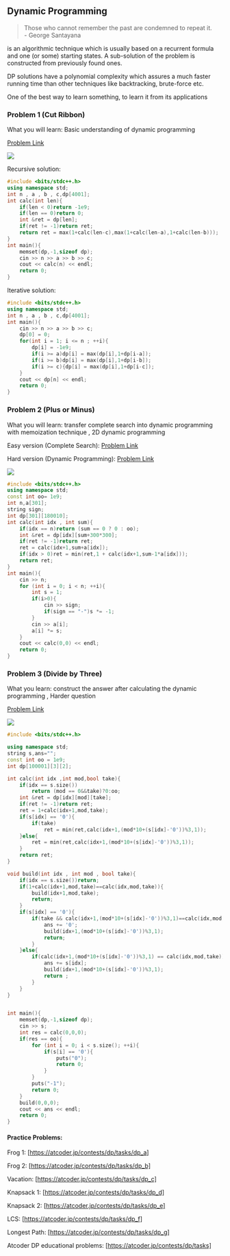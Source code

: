 ## Dynamic Programming
> Those who cannot remember the past are condemned to repeat it. <br> - George Santayana

is an algorithmic technique which is usually based on a recurrent formula and one (or some) starting states. A sub-solution of the problem is constructed from previously found ones.
 
DP solutions have a polynomial complexity which assures a much faster running time than other techniques like backtracking, brute-force etc.

One of the best way to learn something, to learn it from its applications

### Problem 1 (Cut Ribbon)

What you will learn: Basic understanding of dynamic programming

[Problem Link](https://codeforces.com/problemset/problem/189/A)

[![](https://img.youtube.com/vi/4VBt8sKocyw/0.jpg)](https://www.youtube.com/watch?v=4VBt8sKocyw)

Recursive solution:
```cpp
#include <bits/stdc++.h>
using namespace std;
int n , a , b , c,dp[4001];
int calc(int len){
	if(len < 0)return -1e9;
	if(len == 0)return 0;
	int &ret = dp[len];
	if(ret != -1)return ret;
	return ret = max(1+calc(len-c),max(1+calc(len-a),1+calc(len-b)));
}
int main(){
	memset(dp,-1,sizeof dp);
	cin >> n >> a >> b >> c;
	cout << calc(n) << endl;
	return 0;
}
```
Iterative solution:
```cpp
#include <bits/stdc++.h>
using namespace std;
int n , a , b , c,dp[4001];
int main(){
	cin >> n >> a >> b >> c;
	dp[0] = 0;
	for(int i = 1; i <= n ; ++i){
		dp[i] = -1e9;
		if(i >= a)dp[i] = max(dp[i],1+dp[i-a]);	
		if(i >= b)dp[i] = max(dp[i],1+dp[i-b]);
		if(i >= c){dp[i] = max(dp[i],1+dp[i-c]);
	}
	cout << dp[n] << endl;
	return 0;
}
```

### Problem 2 (Plus or Minus)

What you will learn: transfer complete search into dynamic programming with memoization technique , 2D dynamic programming

Easy version (Complete Search): [Problem Link](https://codeforces.com/gym/100989/problem/L)

Hard version (Dynamic Programming): [Problem Link](https://codeforces.com/gym/100989/problem/M)

[![](https://img.youtube.com/vi/mULWTmbICUQ/0.jpg)](https://www.youtube.com/watch?v=mULWTmbICUQ)

```cpp
#include <bits/stdc++.h>
using namespace std;
const int oo= 1e9;
int n,a[301];
string sign;
int dp[301][180010];
int calc(int idx , int sum){
	if(idx == n)return (sum == 0 ? 0 : oo);
	int &ret = dp[idx][sum+300*300];
	if(ret != -1)return ret;
	ret = calc(idx+1,sum+a[idx]);
	if(idx > 0)ret = min(ret,1 + calc(idx+1,sum-1*a[idx]));
	return ret;
}
int main(){
	cin >> n;
	for (int i = 0; i < n; ++i){
		int s = 1;
		if(i>0){
			cin >> sign;
			if(sign == "-")s *= -1;
		}
		cin >> a[i];
		a[i] *= s;
	}
	cout << calc(0,0) << endl;
	return 0;
}
```
### Problem 3 (Divide by Three)

What you learn: construct the answer after calculating the dynamic programming , Harder question 

[Problem Link](https://codeforces.com/problemset/problem/792/C)

[![](https://img.youtube.com/vi/8JFv2K6zuT8/0.jpg)](https://www.youtube.com/watch?v=8JFv2K6zuT8)

```cpp
#include <bits/stdc++.h>

using namespace std;
string s,ans="";
const int oo = 1e9;
int dp[100001][3][2];

int calc(int idx ,int mod,bool take){
	if(idx == s.size())
		return (mod == 0&&take)?0:oo;
	int &ret = dp[idx][mod][take];
	if(ret != -1)return ret;
	ret = 1+calc(idx+1,mod,take);
	if(s[idx] == '0'){
		if(take)
			ret = min(ret,calc(idx+1,(mod*10+(s[idx]-'0'))%3,1));
	}else{
		ret = min(ret,calc(idx+1,(mod*10+(s[idx]-'0'))%3,1));
	}
	return ret;
}

void build(int idx , int mod , bool take){
	if(idx == s.size())return;
	if(1+calc(idx+1,mod,take)==calc(idx,mod,take)){
		build(idx+1,mod,take);
		return;
	}
	if(s[idx] == '0'){
		if(take && calc(idx+1,(mod*10+(s[idx]-'0'))%3,1)==calc(idx,mod,take)){
			ans += '0';
			build(idx+1,(mod*10+(s[idx]-'0'))%3,1);
			return;
		}
	}else{
		if(calc(idx+1,(mod*10+(s[idx]-'0'))%3,1) == calc(idx,mod,take)){
			ans += s[idx];
			build(idx+1,(mod*10+(s[idx]-'0'))%3,1);
			return ;
		}
	}
}


int main(){
	memset(dp,-1,sizeof dp);
	cin >> s;
	int res = calc(0,0,0);
	if(res == oo){
		for (int i = 0; i < s.size(); ++i){
			if(s[i] == '0'){
				puts("0");
				return 0;
			}
		}
		puts("-1");
		return 0;
	}
	build(0,0,0);
	cout << ans << endl;
	return 0;
}
```

#### Practice Problems:

Frog 1: [https://atcoder.jp/contests/dp/tasks/dp_a]

Frog 2: [https://atcoder.jp/contests/dp/tasks/dp_b]

Vacation: [https://atcoder.jp/contests/dp/tasks/dp_c]

Knapsack 1: [https://atcoder.jp/contests/dp/tasks/dp_d]

Knapsack 2: [https://atcoder.jp/contests/dp/tasks/dp_e]

LCS: [https://atcoder.jp/contests/dp/tasks/dp_f]

Longest Path: [https://atcoder.jp/contests/dp/tasks/dp_g]

Atcoder DP educational problems: [https://atcoder.jp/contests/dp/tasks]
